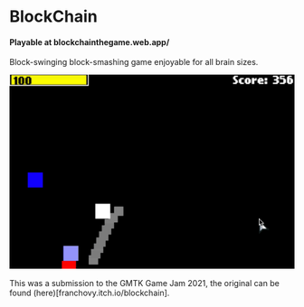 # BlockChain

#### Playable at blockchainthegame.web.app/

Block-swinging block-smashing game enjoyable for all brain sizes.

![Alt Text](https://github.com/Franchovy/BlockChain/blob/master/blockchain.gif)

This was a submission to the GMTK Game Jam 2021, the original can be found (here)[franchovy.itch.io/blockchain].

